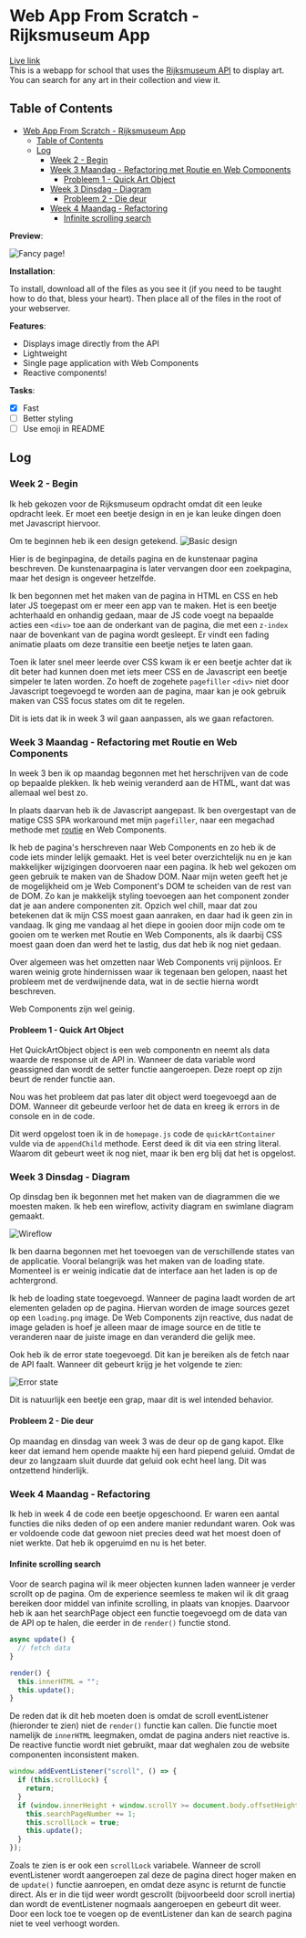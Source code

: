 # Web App From Scratch - Rijksmuseum App

[Live link](https://web.quenten.nl)  
This is a webapp for school that uses the [Rijksmuseum API](https://data.rijksmuseum.nl/object-metadata/api/) to display art.
You can search for any art in their collection and view it.

## Table of Contents

- [Web App From Scratch - Rijksmuseum App](#web-app-from-scratch---rijksmuseum-app)
  - [Table of Contents](#table-of-contents)
  - [Log](#log)
    - [Week 2 - Begin](#week-2---begin)
    - [Week 3 Maandag - Refactoring met Routie en Web Components](#week-3-maandag---refactoring-met-routie-en-web-components)
      - [Probleem 1 - Quick Art Object](#probleem-1---quick-art-object)
    - [Week 3 Dinsdag - Diagram](#week-3-dinsdag---diagram)
      - [Probleem 2 - Die deur](#probleem-2---die-deur)
    - [Week 4 Maandag - Refactoring](#week-4-maandag---refactoring)
      - [Infinite scrolling search](#infinite-scrolling-search)


**Preview**:

![Fancy page!](docs/fancy%20page%20no.png)

**Installation**:

To install, download all of the files as you see it (if you need to be taught how to do that, bless your heart).
Then place all of the files in the root of your webserver.

**Features**:

- Displays image directly from the API
- Lightweight
- Single page application with Web Components
- Reactive components!

**Tasks**:

- [x] Fast
- [ ] Better styling
- [ ] Use emoji in README

## Log

### Week 2 - Begin

Ik heb gekozen voor de Rijksmuseum opdracht omdat dit een leuke opdracht leek.
Er moet een beetje design in en je kan leuke dingen doen met Javascript hiervoor.

Om te beginnen heb ik een design getekend.
![Basic design](docs/design.jpg)

Hier is de beginpagina, de details pagina en de kunstenaar pagina beschreven.
De kunstenaarpagina is later vervangen door een zoekpagina, maar het design is ongeveer hetzelfde.

Ik ben begonnen met het maken van de pagina in HTML en CSS en heb later JS toegepast om er meer een app van te maken.
Het is een beetje achterhaald en onhandig gedaan, maar de JS code voegt na bepaalde acties een `<div>` toe aan de onderkant van de pagina, die met een `z-index` naar de bovenkant van de pagina wordt gesleept.
Er vindt een fading animatie plaats om deze transitie een beetje netjes te laten gaan.

Toen ik later snel meer leerde over CSS kwam ik er een beetje achter dat ik dit beter had kunnen doen met iets meer CSS en de Javascript een beetje simpeler te laten worden.
Zo hoeft de zogehete `pagefiller` `<div>` niet door Javascript toegevoegd te worden aan de pagina, maar kan je ook gebruik maken van CSS focus states om dit te regelen.

Dit is iets dat ik in week 3 wil gaan aanpassen, als we gaan refactoren.

### Week 3 Maandag - Refactoring met Routie en Web Components

In week 3 ben ik op maandag begonnen met het herschrijven van de code op bepaalde plekken.
Ik heb weinig veranderd aan de HTML, want dat was allemaal wel best zo.

In plaats daarvan heb ik de Javascript aangepast.
Ik ben overgestapt van de matige CSS SPA workaround met mijn `pagefiller`, naar een megachad methode met [routie](https://projects.jga.me/routie/#toc0) en Web Components.

Ik heb de pagina's herschreven naar Web Components en zo heb ik de code iets minder lelijk gemaakt.
Het is veel beter overzichtelijk nu en je kan makkelijker wijzigingen doorvoeren naar een pagina.
Ik heb wel gekozen om geen gebruik te maken van de Shadow DOM.
Naar mijn weten geeft het je de mogelijkheid om je Web Component's DOM te scheiden van de rest van de DOM.
Zo kan je makkelijk styling toevoegen aan het component zonder dat je aan andere componenten zit.
Opzich wel chill, maar dat zou betekenen dat ik mijn CSS moest gaan aanraken, en daar had ik geen zin in vandaag.
Ik ging me vandaag al het diepe in gooien door mijn code om te gooien om te werken met Routie en Web Components, als ik daarbij CSS moest gaan doen dan werd het te lastig, dus dat heb ik nog niet gedaan.

Over algemeen was het omzetten naar Web Components vrij pijnloos.
Er waren weinig grote hindernissen waar ik tegenaan ben gelopen, naast het probleem met de verdwijnende data, wat in de sectie hierna wordt beschreven.

Web Components zijn wel geinig.

#### Probleem 1 - Quick Art Object

Het QuickArtObject object is een web componentn en neemt als data waarde de response uit de API in.
Wanneer de data variable word geassigned dan wordt de setter functie aangeroepen.
Deze roept op zijn beurt de render functie aan.

Nou was het probleem dat pas later dit object werd toegevoegd aan de DOM.
Wanneer dit gebeurde verloor het de data en kreeg ik errors in de console en in de code.

Dit werd opgelost toen ik in de `homepage.js` code de `quickArtContainer` vulde via de `appendChild` methode.
Eerst deed ik dit via een string literal.
Waarom dit gebeurt weet ik nog niet, maar ik ben erg blij dat het is opgelost.

### Week 3 Dinsdag - Diagram

Op dinsdag ben ik begonnen met het maken van de diagrammen die we moesten maken.
Ik heb een wireflow, activity diagram en swimlane diagram gemaakt.

![Wireflow](docs/wireflow.jpg)

Ik ben daarna begonnen met het toevoegen van de verschillende states van de applicatie.
Vooral belangrijk was het maken van de loading state.
Momenteel is er weinig indicatie dat de interface aan het laden is op de achtergrond.

Ik heb de loading state toegevoegd.
Wanneer de pagina laadt worden de art elementen geladen op de pagina.
Hiervan worden de image sources gezet op een `loading.png` image.
De Web Components zijn reactive, dus nadat de image geladen is hoef je alleen maar de image source en de title te veranderen naar de juiste image en dan veranderd die gelijk mee.

Ook heb ik de error state toegevoegd.
Dit kan je bereiken als de fetch naar de API faalt.
Wanneer dit gebeurt krijg je het volgende te zien:

![Error state](docs/error%20state.png)

Dit is natuurlijk een beetje een grap, maar dit is wel intended behavior.

#### Probleem 2 - Die deur

Op maandag en dinsdag van week 3 was de deur op de gang kapot.
Elke keer dat iemand hem opende maakte hij een hard piepend geluid.
Omdat de deur zo langzaam sluit duurde dat geluid ook echt heel lang.
Dit was ontzettend hinderlijk.

### Week 4 Maandag - Refactoring

Ik heb in week 4 de code een beetje opgeschoond.
Er waren een aantal functies die niks deden of op een andere manier redundant waren.
Ook was er voldoende code dat gewoon niet precies deed wat het moest doen of niet werkte.
Dat heb ik opgeruimd en nu is het beter.

#### Infinite scrolling search

Voor de search pagina wil ik meer objecten kunnen laden wanneer je verder scrollt op de pagina.
Om de experience seemless te maken wil ik dit graag bereiken door middel van infinite scrolling, in plaats van knopjes.
Daarvoor heb ik aan het searchPage object een functie toegevoegd om de data van de API op te halen, die eerder in de `render()` functie stond.

```js
async update() {
  // fetch data
}

render() {
  this.innerHTML = "";
  this.update();
}
```

De reden dat ik dit heb moeten doen is omdat de scroll eventListener (hieronder te zien) niet de `render()` functie kan callen.
Die functie moet namelijk de `innerHTML` leegmaken, omdat de pagina anders niet reactive is.
De reactive functie wordt niet gebruikt, maar dat weghalen zou de website componenten inconsistent maken.

```js
window.addEventListener("scroll", () => {
  if (this.scrollLock) {
    return;
  }
  if (window.innerHeight + window.scrollY >= document.body.offsetHeight - 100) {
    this.searchPageNumber += 1;
    this.scrollLock = true;
    this.update();
  }
});
```

Zoals te zien is er ook een `scrollLock` variabele.
Wanneer de scroll eventListener wordt aangeroepen zal deze de pagina direct hoger maken en de `update()` functie aanroepen, en omdat deze async is returnt de functie direct.
Als er in die tijd weer wordt gescrollt (bijvoorbeeld door scroll inertia) dan wordt de eventListener nogmaals aangeroepen en gebeurt dit weer.
Door een lock toe te voegen op de eventListener dan kan de search pagina niet te veel verhoogt worden.
